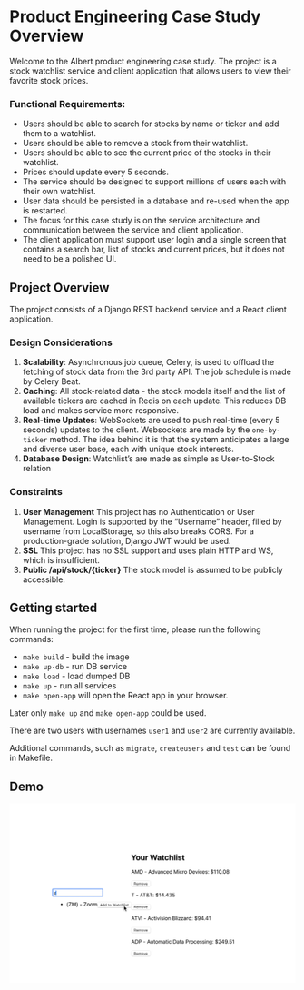 # Product Engineering Case Study Overview 

Welcome to the Albert product engineering case study. The project is a stock watchlist service and client application that allows users to view their favorite stock prices.

### Functional Requirements:
- Users should be able to search for stocks by name or ticker and add them to a watchlist.
- Users should be able to remove a stock from their watchlist.
- Users should be able to see the current price of the stocks in their watchlist.
- Prices should update every 5 seconds.
- The service should be designed to support millions of users each with their own watchlist.
- User data should be persisted in a database and re-used when the app is restarted.
- The focus for this case study is on the service architecture and communication between the service and client application.
- The client application must support user login and a single screen that contains a search bar, list of stocks and current prices, but it does not need to be a polished UI.

## Project Overview

The project consists of a Django REST backend service and a React client application.

### Design Considerations
1. **Scalability**: Asynchronous job queue, Celery, is used to offload the fetching of stock data from the 3rd party API. The job schedule is made by Celery Beat. 
2. **Caching**: All stock-related data - the stock models itself and the list of available tickers are cached in Redis on each update. This reduces DB load and makes service more responsive. 
3. **Real-time Updates**: WebSockets are used to push real-time (every 5 seconds) updates to the client. Websockets are made by the `one-by-ticker` method. The idea behind it is that the system anticipates a large and diverse user base, each with unique stock interests.
4. **Database Design**: Watchlist’s are made as simple as User-to-Stock relation

### Сonstraints
1. **User Management** This project has no Authentication or User Management. Login is supported by the “Username” header, filled by username from LocalStorage, so this also breaks CORS. For a production-grade solution, Django JWT would be used.
2. **SSL** This project has no SSL support and uses plain HTTP and WS, which is insufficient.
3. **Public /api/stock/{ticker}** The stock model is assumed to be publicly accessible.

## Getting started 

When running the project for the first time, please run the following commands:

- `make build` - build the image
- `make up-db` - run DB service
- `make load` - load dumped DB
- `make up` - run all services
- `make open-app` will open the React app in your browser.

Later only `make up` and `make open-app` could be used.

There are two users with usernames `user1` and `user2` are currently available.

Additional commands, such as `migrate`, `createusers` and `test` can be found in Makefile.

## Demo

![](https://github.com/vo0xr0c/stock-watchlist/blob/main/demo/demo.gif)
